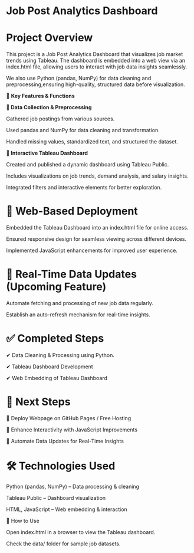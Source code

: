 # **Job Post Analytics Dashboard**

# **Project Overview**

This project is a Job Post Analytics Dashboard that visualizes job market trends using Tableau. 
The dashboard is embedded into a web view via an index.html file, allowing users to interact with job data insights seamlessly.

We also use Python (pandas, NumPy) for data cleaning and preprocessing,ensuring high-quality, structured data before visualization.

🚀 **Key Features & Functions**

**🔹 Data Collection & Preprocessing**

Gathered job postings from various sources.

Used pandas and NumPy for data cleaning and transformation.

Handled missing values, standardized text, and structured the dataset.

**🔹 Interactive Tableau Dashboard**

Created and published a dynamic dashboard using Tableau Public.

Includes visualizations on job trends, demand analysis, and salary insights.

Integrated filters and interactive elements for better exploration.

# **🔹 Web-Based Deployment**

Embedded the Tableau Dashboard into an index.html file for online access.

Ensured responsive design for seamless viewing across different devices.

Implemented JavaScript enhancements for improved user experience.

# **🔹 Real-Time Data Updates (Upcoming Feature)**

Automate fetching and processing of new job data regularly.

Establish an auto-refresh mechanism for real-time insights.

# **✅ Completed Steps**

✔ Data Cleaning & Processing using Python.

✔ Tableau Dashboard Development

✔ Web Embedding of Tableau Dashboard

# **📌 Next Steps**

🔹 Deploy Webpage on GitHub Pages / Free Hosting

🔹 Enhance Interactivity with JavaScript Improvements

🔹 Automate Data Updates for Real-Time Insights

# **🛠 Technologies Used**

Python (pandas, NumPy) – Data processing & cleaning

Tableau Public – Dashboard visualization

HTML, JavaScript – Web embedding & interaction

📌 How to Use


 Open index.html in a browser to view the Tableau dashboard.
 
Check the data/ folder for sample job datasets.

